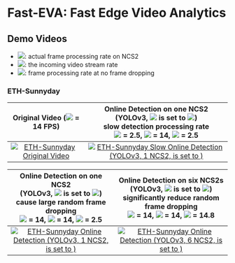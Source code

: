 # Fast-EVA:  Fast Edge Video Analytics

## Demo Videos

- <img src="https://render.githubusercontent.com/render/math?math=\sigma">: actual frame processing rate on NCS2
- <img src="https://render.githubusercontent.com/render/math?math=\lambda">: the incoming video stream rate 
- <img src="https://render.githubusercontent.com/render/math?math=\mu">: frame processing rate at no frame dropping

### ETH-Sunnyday

| Original Video (<img src="https://render.githubusercontent.com/render/math?math=\lambda"> = 14 FPS) | Online Detection on one NCS2 <br/> (YOLOv3, <img src="https://render.githubusercontent.com/render/math?math=\sigma"> is set to <img src="https://render.githubusercontent.com/render/math?math=\mu">) <br/> slow detection processing rate <br/> <img src="https://render.githubusercontent.com/render/math?math=\sigma"> = 2.5, <img src="https://render.githubusercontent.com/render/math?math=\lambda"> = 14, <img src="https://render.githubusercontent.com/render/math?math=\mu"> = 2.5 |
|:---:|:---:|
| [![ETH-Sunnyday Original Video](https://j.gifs.com/MwM00O.gif)](https://youtu.be/BZZCMvbAKv0) | [![ETH-Sunnyday Slow Online Detection (YOLOv3, 1 NCS2, <img src="https://render.githubusercontent.com/render/math?math=\sigma"> is set to <img src="https://render.githubusercontent.com/render/math?math=\mu">)](https://j.gifs.com/p8EGGp.gif)](https://youtu.be/jFWfrZqeCUw) |

| Online Detection on one NCS2 <br/> (YOLOv3, <img src="https://render.githubusercontent.com/render/math?math=\sigma"> is set to <img src="https://render.githubusercontent.com/render/math?math=\lambda">) <br/> cause large random frame dropping <br/> <img src="https://render.githubusercontent.com/render/math?math=\sigma"> = 14, <img src="https://render.githubusercontent.com/render/math?math=\lambda"> = 14, <img src="https://render.githubusercontent.com/render/math?math=\mu"> = 2.5 | Online Detection on six NCS2s <br/> (YOLOv3, <img src="https://render.githubusercontent.com/render/math?math=\sigma"> is set to <img src="https://render.githubusercontent.com/render/math?math=\lambda">) <br/> significantly reduce random frame dropping <br/> <img src="https://render.githubusercontent.com/render/math?math=\sigma"> = 14, <img src="https://render.githubusercontent.com/render/math?math=\lambda"> = 14, <img src="https://render.githubusercontent.com/render/math?math=\mu"> = 14.8  |
|:---:|:---:|
| [![ETH-Sunnyday Online Detection (YOLOv3, 1 NCS2, <img src="https://render.githubusercontent.com/render/math?math=\sigma"> is set to <img src="https://render.githubusercontent.com/render/math?math=\lambda">)](https://j.gifs.com/oVDN2j.gif)](https://youtu.be/ZIks3oOGx8M) | [![ETH-Sunnyday Online Detection (YOLOv3, 6 NCS2, <img src="https://render.githubusercontent.com/render/math?math=\sigma"> is set to <img src="https://render.githubusercontent.com/render/math?math=\lambda">)](https://j.gifs.com/k8yJR5.gif)](https://youtu.be/0xu_d2RJ6YA) |
